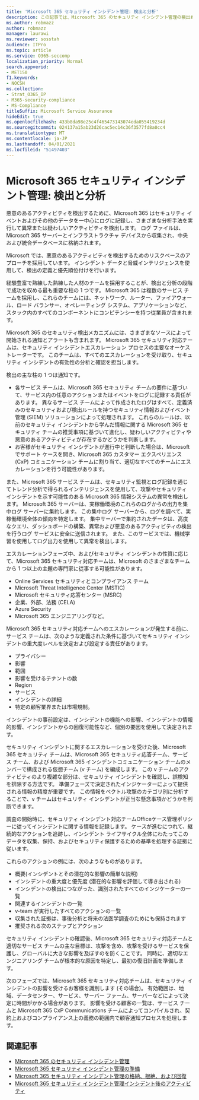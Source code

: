 ```yaml
---
title: 'Microsoft 365 セキュリティ インシデント管理: 検出と分析'
description: この記事では、Microsoft 365 のセキュリティ インシデント管理の検出および分析プロセスの概要について説明します。
ms.author: robmazz
author: robmazz
manager: laurawi
ms.reviewer: sosstah
audience: ITPro
ms.topic: article
ms.service: O365-seccomp
localization_priority: Normal
search.appverid:
- MET150
f1.keywords:
- NOCSH
ms.collection:
- Strat_O365_IP
- M365-security-compliance
- MS-Compliance
titleSuffix: Microsoft Service Assurance
hideEdit: true
ms.openlocfilehash: 433b8da98e25c4f465473143074eda055419234d
ms.sourcegitcommit: 024137a15ab23d26cac5ec14c36f3577fd8a0cc4
ms.translationtype: MT
ms.contentlocale: ja-JP
ms.lasthandoff: 04/01/2021
ms.locfileid: "51497403"
---
```

# <a name="microsoft-365-security-incident-management-detection-and-analysis"></a>Microsoft 365 セキュリティ インシデント管理: 検出と分析

悪意のあるアクティビティを検出するために、Microsoft 365 はセキュリティ イベントおよびその他のデータを一中心にログに記録し、さまざまな分析手法を実行して異常または疑わしいアクティビティを検出します。 ログ ファイルは、Microsoft 365 サーバーとインフラストラクチャ デバイスから収集され、中央および統合データベースに格納されます。

Microsoft では、悪意のあるアクティビティを検出するためのリスクベースのアプローチを採用しています。 インシデント データと脅威インテリジェンスを使用して、検出の定義と優先順位付けを行います。

経験豊富で熟練した熟練した人材のチームを採用することが、検出と分析の段階で成功を収める最も重要な柱の 1 つです。 Microsoft 365 は複数のサービス チームを採用し、これらのチームには、ネットワーク、ルーター、ファイアウォール、ロード バランサー、オペレーティング システム、アプリケーションなど、スタック内のすべてのコンポーネントにコンピテンシーを持つ従業員が含まれます。

Microsoft 365 のセキュリティ検出メカニズムには、さまざまなソースによって開始される通知とアラートも含まれます。 Microsoft 365 セキュリティ対応チームは、セキュリティ インシデントエスカレーション プロセスの主要なオーケストレーターです。 このチームは、すべてのエスカレーションを受け取り、セキュリティ インシデントの有効性の分析と確認を担当します。

検出の主な柱の 1 つは通知です。

- 各サービス チームは、Microsoft 365 セキュリティ チームの要件に基づいて、サービス内の任意のアクションまたはイベントをログに記録する責任があります。 異なるサービス チームによって作成されたログはすべて、定義済みのセキュリティおよび検出ルールを持つセキュリティ情報およびイベント管理 (SIEM) ソリューションによって処理されます。 これらのルールは、以前のセキュリティ インシデントから学んだ情報に関する Microsoft 365 セキュリティ チームの推奨事項に基づいて進化し、疑わしいアクティビティや悪意のあるアクティビティが存在するかどうかを判断します。
- お客様がセキュリティ インシデントが進行中と判断した場合は、Microsoft でサポート ケースを開き、Microsoft 365 カスタマー エクスペリエンス (CxP) コミュニケーション チームに割り当て、適切なすべてのチームにエスカレーションを行う可能性があります。

また、Microsoft 365 サービス チームは、セキュリティ監視とログ記録を通じてトレンド分析で得られるインテリジェンスを使用して、攻撃やセキュリティ インシデントを示す可能性のある Microsoft 365 情報システムの異常を検出します。 Microsoft 365 サーバーは、実稼働環境のこれらのログからの出力を集中ログ サーバーに集約します。 この集中ログ サーバーから、ログを調べて、実稼働環境全体の傾向を特定します。 集中サーバーで集約されたデータは、高度なクエリ、ダッシュボードの構築、異常および悪意のあるアクティビティの検出を行うログ サービスに安全に送信されます。 また、このサービスでは、機械学習を使用してログ出力を使用して異常を検出します。

エスカレーションフェーズ中、およびセキュリティ インシデントの性質に応じて、Microsoft 365 セキュリティ対応チームは、Microsoft のさまざまなチームから 1 つ以上の主題の専門家に従事する可能性があります。

- Online Services セキュリティとコンプライアンス チーム
- Microsoft Threat Intelligence Center (MSTIC)
- Microsoft セキュリティ応答センター (MSRC)
- 企業、外部、法務 (CELA)
- Azure Security
- Microsoft 365 エンジニアリングなど。

Microsoft 365 セキュリティ対応チームへのエスカレーションが発生する前に、サービス チームは、次のような定義された条件に基づいてセキュリティ インシデントの重大度レベルを決定および設定する責任があります。

- プライバシー
- 影響
- 範囲
- 影響を受けるテナントの数
- Region
- サービス
- インシデントの詳細
- 特定の顧客業界または市場規制。

インシデントの事前設定は、インシデントの機能への影響、インシデントの情報的影響、インシデントからの回復可能性など、個別の要因を使用して決定されます。

セキュリティ インシデントに関するエスカレーションを受けた後、Microsoft 365 セキュリティ チームは、Microsoft 365 セキュリティ応答チーム、サービス チーム、および Microsoft 365 インシデントコミュニケーション チームのメンバーで構成される仮想チーム (v チーム) を編成します。 この v チームのアクティビティのより複雑な部分は、セキュリティ インシデントを確認し、誤検知を排除する方法です。 準備フェーズで決定されたインジケーターによって提供される情報の精度が重要です。 この情報をベクトル攻撃のカテゴリ別に分析することで、v チームはセキュリティ インシデントが正当な懸念事項かどうかを判断できます。

調査の開始時に、セキュリティ インシデント対応チームOfficeケース管理ポリシーに従ってインシデントに関する情報を記録します。 ケースが進むにつれて、継続的なアクションを追跡し、インシデント ライフサイクル全体にわたってこのデータを収集、保持、およびセキュリティ保護するための基準を処理する証拠に従います。

これらのアクションの例には、次のようなものがあります。

- 概要(インシデントとその潜在的な影響の簡単な説明)
- インシデントの重大度と優先度 (潜在的な影響を評価して導き出される)
- インシデントの検出につながった、識別されたすべてのインジケーターの一覧
- 関連するインシデントの一覧
- v-team が実行したすべてのアクションの一覧
- 収集された証拠は、事後分析と将来の法医学調査のためにも保持されます
- 推奨される次のステップとアクション

セキュリティ インシデントの確認後、Microsoft 365 セキュリティ対応チームと適切なサービス チームの主な目標は、攻撃を含め、攻撃を受けるサービスを保護し、グローバルに大きな影響を及ぼすのを防くことです。 同時に、適切なエンジニアリング チームが根本的な原因を特定し、最初の復旧計画を準備します。

次のフェーズでは、Microsoft 365 セキュリティ対応チームは、セキュリティ インシデントの影響を受けるお客様を識別します (その場合)。 有効範囲は、地域、データセンター、サービス、サーバー ファーム、サーバーなどによって決定に時間がかかる場合があります。 影響を受ける顧客の一覧は、サービス チームと Microsoft 365 CxP Communications チームによってコンパイルされ、契約上およびコンプライアンス上の義務の範囲内で顧客通知プロセスを処理します。

## <a name="related-articles"></a>関連記事

- [Microsoft 365 のセキュリティ インシデント管理](assurance-security-incident-management.md)
- [Microsoft 365 セキュリティ インシデント管理の準備](assurance-sim-preparation.md)
- [Microsoft 365 セキュリティ インシデント管理の格納、根絶、および回復](assurance-sim-containment-eradication-recovery.md)
- [Microsoft 365 セキュリティ インシデント管理インシデント後のアクティビティ](assurance-sim-post-incident-activity.md)
